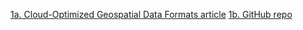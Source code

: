 [1a. Cloud-Optimized Geospatial Data Formats article](https://medium.com/radiant-earth-insights/introducing-the-cloud-optimized-geospatial-formats-guide-d6739b7255c6)
[1b. GitHub repo](https://github.com/cloudnativegeo/cloud-optimized-geospatial-formats-guide)
